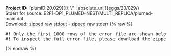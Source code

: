 **Project ID:** [plumID:20.029]({{ '/' | absolute_url }}eggs/20/029/)  
Stderr for source:  E2F1-DP1_PLUMED-NEST/MULTI_REPLICA/plumed-main.dat   
Download: [zipped raw stdout](plumed-main.dat.plumed_master.stdout.txt.zip) - [zipped raw stderr](plumed-main.dat.plumed_master.stderr.txt.zip) 
{% raw %}
<pre>
#! Only the first 1000 rows of the error file are shown below
#! To inspect the full error file, please download the zipped raw stderr file above
</pre>
{% endraw %}
